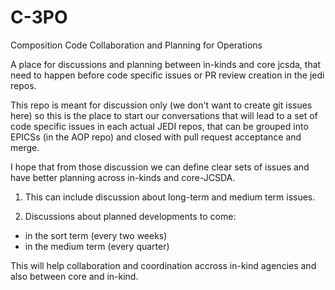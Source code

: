# C-3PO
Composition Code Collaboration and Planning for Operations

A place for discussions and planning between in-kinds and core jcsda, that need to happen before code specific issues or PR review creation in the jedi repos.

This repo is meant for discussion only (we don't want to create git issues here) so this is the place to start our conversations that will lead to a set of code specific issues in each actual JEDI repos, that can be grouped into EPICSs (in the AOP repo) and closed with pull request acceptance and merge.

I hope that from those discussion we can define clear sets of issues and have better planning across in-kinds and core-JCSDA.

1. This can include discussion about long-term and medium term issues.

2. Discussions about planned developments to come: 
 - in the sort term (every two weeks)
 - in the medium term (every quarter)
 
This will help collaboration and coordination accross in-kind agencies and also between core and in-kind.

